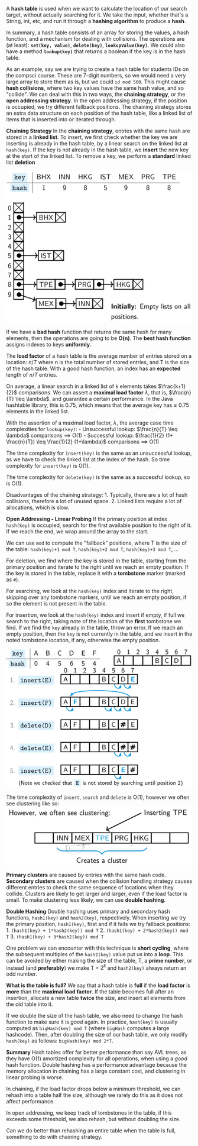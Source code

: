 A **hash table** is used when we want to calculate the location of our search target, without actually searching for it. We take the input, whether that's a String, int, etc, and run it through a **hashing algorithm** to produce a **hash**.

In summary, a hash table consists of an array for storing the values, a hash function, and a mechanism for dealing with collisions. The operations are (at least): **`set(key, value)`**, **`delete(key)`**, **`lookupValue(key)`**. We could also have a method **`lookup(key)`** that returns a boolean if the key is in the hash table.

As an example, say we are trying to create a hash table for students IDs on the compsci course. These are 7-digit numbers, so we would need a very large array to store them as is, but we could `id mod 500`. This might cause **hash collisions**, where two key values have the same hash value, and so "collide". We can deal with this in two ways, the **chaining strategy**, or the **open addressing strategy**. In the open addressing strategy, if the position is occupied, we try different fallback positions. The chaining strategy stores an extra data structure on each position of the hash table, like a linked list of items that is inserted into or iterated through.

**Chaining Strategy** 
In the **chaining strategy**, entries with the same hash are stored in a **linked list**. To insert, we first check whether the key we are inserting is already in the hash table, by a linear search on the linked list at `hash(key)`. If the key is not already in the hash table, we **insert** the new key at the start of the linked list. To remove a key, we perform a **standard** linked list **deletion**

![](Images/chrome_qAStQO2WSC.png)

If we have a **bad hash** function that returns the same hash for many elements, then the operations are going to be **O(n)**. The **best hash function** assigns indexes to keys **uniformly**.

The **load factor** of a hash table is the average number of entries stored on a location:
$n/T$ where n is the total number of stored entries, and T is the size of the hash table. With a good hash function, an index has an **expected** length of $n/T$ entries.

On average, a linear search in a linked list of k elements takes $\frac{k+1}{2}$ comparisons. We can assert a **maximal load factor** $\lambda$, that is, $\frac{n}{T} \leq \lambda$, and guarantee a certain performance. In the Java hashtable library, this is 0.75, which means that the average key has $\leq$ 0.75 elements in the linked list.

With the assertion of a maximal load factor, $\lambda$, the average case time complexities for `lookup(key)`:
	- Unsuccessful lookup: $\frac{n}{T} \leq \lambda$ comparisons $\implies$ O(1)
	- Successful lookup: $\frac{1}{2} (1+ \frac{n}{T}) \leq \frac{1}{2} (1+\lambda)$ comparisons $\implies$ O(1)

The time complexity for `insert(key)` is the same as an unsuccessful lookup, as we have to check the linked list at the index of the hash. So time complexity for `insert(key)` is O(1).

The time complexity for `delete(key)` is the same as a successful lookup, so is O(1).

Disadvantages of the chaining strategy:
	1. Typically, there are a lot of hash collisions, therefore a lot of unused space.
	2. Linked lists require a lot of allocations, which is slow.

**Open Addressing - Linear Probing**
If the primary position at index `hash(key)` is occupied, search for the first available position to the right of it. If we reach the end, we wrap around the array to the start.

We can use `mod` to compute the "fallback" positions, where T is the size of the table:
	`hash(key)+1 mod T`, `hash(key)+2 mod T`, `hash(key)+3 mod T`, ...

For deletion, we find where the key is stored in the table, starting from the primary position and iterate to the right until we reach an empty position. If the key is stored in the table, replace it with a **tombstone** marker (marked as `#`).

For searching, we look at the `hash(key)` index and iterate to the right, skipping over any tombstone markers, until we reach an empty position, if so the element is not present in the table.

For insertion, we look at the `hash(key)` index and insert if empty, if full we search to the right, taking note of the location of the **first** tombstone we find. If we find the `key` already in the table, throw an error. If we reach an empty position, then the `key` is not currently in the table, and we insert in the noted tombstone location, if any, otherwise the empty position.

![](Images/chrome_LF8WVZ8f2F.png)

The time complexity of `insert`, `search` and `delete` is O(1), however we often see clustering like so:
![](Images/chrome_YOJcxujZLd.png)

**Primary clusters** are caused by entries with the same hash code. **Secondary clusters** are caused when the collision handling strategy causes different entries to check the same sequence of locations when they collide. Clusters are likely to get larger and larger, even if the load factor is small. To make clustering less likely, we can use **double hashing**. 

**Double Hashing**
Double hashing uses primary and secondary hash functions, `hash1(key)` and `hash2(key)`, respectively.
When inserting we try the primary position, `hash1(key)`, first and if it fails we try fallback positions:
	1. `(hash1(key) + 1*hash2(key)) mod T`
	2. `(hash1(key) + 2*hash2(key)) mod T`
	3. `(hash1(key) + 3*hash2(key)) mod T`

One problem we can encounter with this technique is **short cycling**, where the subsequent multiples of the `hash2(key)` value put us into a **loop**. This can be avoided by either making the size of the table, T, a **prime number**, or instead (and **preferably**) we make T = $2^k$ and `hash2(key)` always return an odd number.

**What is the table is full?**
We say that a hash table is **full** if the **load factor** is **more** than the **maximal load factor**. If the table becomes full after an insertion, allocate a new table **twice** the size, and insert all elements from the old table into it. 

If we double the size of the hash table, we also need to change the hash function to make sure it is *good* again. In practice, `hash(key)` is usually computed as `bigHash(key) mod T` (where `bigHash` computes a large hashcode). Then, after doubling the size of our hash table, we only modify `hash(key)` as follows: `bigHash(key) mod 2*T`.

**Summary**
Hash tables offer far better performance than say AVL trees, as they have O(1) amortized complexity for all operations, when using a *good* hash function. Double hashing has a performance advantage because the memory allocation in chaining has a large constant cost, and clustering in linear probing is worse.

In chaining, if the load factor drops below a minimum threshold, we can rehash into a table half the size, although we rarely do this as it does not affect performance.

In open addressing, we keep track of tombstones in the table, if this exceeds some threshold, we also rehash, but without doubling the size.


Can we do better than rehashing an entire table when the table is full, something to do with chaining strategy.